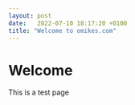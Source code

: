 ```yaml
---
layout: post
date:   2022-07-10 18:17:20 +0100
title: "Welcome to omikes.com"
---
```

# Welcome
This is a test page

